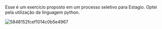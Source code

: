 Esse é um exercício proposto em um processo seletivo para Estagio.
Optei pela utilização da linguagem python.



![5848152fcef1014c0b5e4967](https://github.com/user-attachments/assets/c64c46a3-8905-4b0a-bcf3-0fbfe2d1f4ce)

